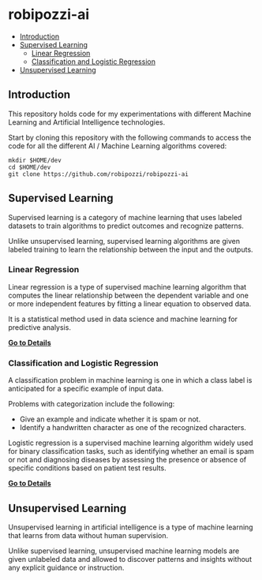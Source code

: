 # robipozzi-ai
- [Introduction](#introduction)
- [Supervised Learning](#supervised-learning)
    - [Linear Regression](#linear-regression)
    - [Classification and Logistic Regression](#classification-and-logistic-regression)
- [Unsupervised Learning](#unsupervised-learning)
    
## Introduction
This repository holds code for my experimentations with different Machine Learning and Artificial Intelligence technologies.

Start by cloning this repository with the following commands to access the code for all the different AI / Machine Learning algorithms covered:

```
mkdir $HOME/dev
cd $HOME/dev
git clone https://github.com/robipozzi/robipozzi-ai
```

## Supervised Learning
Supervised learning is a category of machine learning that uses labeled datasets to train algorithms to predict outcomes and recognize patterns.

Unlike unsupervised learning, supervised learning algorithms are given labeled training to learn the relationship between the input and the outputs.

### Linear Regression
Linear regression is a type of supervised machine learning algorithm that computes the linear relationship between the dependent variable and one or more independent features by fitting a linear equation to observed data.

It is a statistical method used in data science and machine learning for predictive analysis.

**[Go to Details](ml/supervised/linear-regression/README.md)**

### Classification and Logistic Regression
A classification problem in machine learning is one in which a class label is anticipated for a specific example of input data. 

Problems with categorization include the following: 
* Give an example and indicate whether it is spam or not. 
* Identify a handwritten character as one of the recognized characters.

Logistic regression is a supervised machine learning algorithm widely used for binary classification tasks, such as identifying whether an email is spam or not and diagnosing diseases by assessing the presence or absence of specific conditions based on patient test results. 

**[Go to Details](ml/supervised/logistic-regression/README.md)**

## Unsupervised Learning
Unsupervised learning in artificial intelligence is a type of machine learning that learns from data without human supervision.

Unlike supervised learning, unsupervised machine learning models are given unlabeled data and allowed to discover patterns and insights without any explicit guidance or instruction.